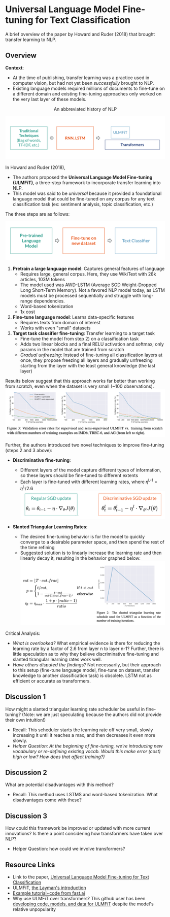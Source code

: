 # Universal Language Model Fine-tuning for Text Classification

A brief overview of the paper by Howard and Ruder (2018) that brought transfer learning to NLP. 

## Overview

**Context**: 

* At the time of publishing, transfer learning was a practice used in computer vision, but had not yet been *successfully* brought to NLP. 
* Existing language models required millions of documents to fine-tune on a different domain and existing fine-tuning approaches only worked on the very last layer of these models.

<p align="center">
    An abbreviated history of NLP
</p>

![nlphist](img/nlp_history_2.png)

In Howard and Ruder (2018),

* The authors proposed the **Universal Language Model Fine-tuning (ULMFiT)**, a three-step framework to incorporate transfer learning into NLP. 
* This model was said to be *universal* because it provided a foundational language model that could be fine-tuned on any corpus for any text classification task (ex: sentiment analysis, topic classification, etc.)

The three steps are as follows:

![ulmfitsteps](img/ulmfit_steps.png)

1. **Pretrain a large language model**: Captures general features of language
   - Requires large, general corpus. Here, they use WikiText with 28k articles, 103M tokens
   - The model used was AWD-LSTM (Average SGD Weight-Dropped Long Short-Term Memory). Not a favored NLP model today, as LSTM models must be processed sequentially and struggle with long-range dependencies.
   - Word-based tokenization
   - 1x cost
2. **Fine-tune language model**: Learns data-specific features
   - Requires texts from domain of interest
   - Works with even "small" datasets
3. **Target task classifier fine-tuning**: Transfer learning to a target task
   - Fine-tune the model from step 2) on a classification task
   - Adds two linear blocks and a final RELU activation and softmax; only params in the model that are trained from scratch
   - *Gradual unfreezing*: Instead of fine-tuning all classification layers at once, they propose freezing all layers and gradually unfreezing starting from the layer with the least general knowledge (the last layer)

Results below suggest that this approach works far better than working from scratch, even when the dataset is very small (~100 observations).
![ulmfitres](img/ulmfit_results.png)

Further, the authors introduced two novel techniques to improve fine-tuning (steps 2 and 3 above):
* **Discriminative fine-tuning**: 
    - Different layers of the model capture different types of information, so these layers should be fine-tuned to different extents
    - Each layer is fine-tuned with different learning rates, where 𝜂<sup>L-1</sup> = 𝜂<sup>L</sup>/2.6
![discft](img/disc_ft.png)

* **Slanted Triangular Learning Rates**:
    - The desired fine-tuning behavior is for the model to quickly converge to a desirable parameter space, and then spend the rest of the time refining
    - Suggested solution is to linearly increase the learning rate and then linearly decay it, resulting in the behavior graphed below: 
![slantedlr](img/slanted_lr.png)

Critical Analysis:
* _What is overlooked?_ What empirical evidence is there for reducing the learning rate by a factor of 2.6 from layer n to layer n-1? Further, there is little speculation as to why they believe discriminative fine-tuning and slanted tirangular learning rates work well.
* _Have others disputed the findings?_ Not necessarily, but their approach to this setup (fine-tune language model, fine-tune on dataset, transfer knowledge to another classification task) is obsolete. LSTM not as efficient or accurate as transformers. 

## Discussion 1
How might a slanted triangular learning rate scheduler be useful in fine-tuning? (Note: we are just speculating because the authors did not provide their own intuition!)
* Recall: This scheduler starts the learning rate off very small, slowly increasing it until it reaches a max, and then decreases it even more slowly.
* *Helper Question: At the beginning of fine-tuning, we're introducing new vocabulary or re-defining existing vocab. Would this make error (cost) high or low? How does that affect training?)*

## Discussion 2
What are potential disadvantages with this method?
* Recall: This method uses LSTMS and word-based tokenization. What disadvantages come with these?

## Discussion 3
How could this framework be improved or updated with more current innovations? Is there a point considering how transformers have taken over NLP?
* Helper Question: how could we involve transformers?

## Resource Links

- Link to the paper, [Universal Language Model Fine-tuning for Text Classification](https://arxiv.org/abs/1801.06146)
- ULMFiT, [the Layman's introduction](https://nlp.fast.ai/classification/2018/05/15/introducing-ulmfit.html) 
- [Example tutorial+code from fast.ai](https://docs.fast.ai/tutorial.text.html)
- Why use ULMFiT over transformers? This github user has been [developing code, models, and data for ULMFiT](https://github.com/floleuerer/fastai_ulmfit) despite the model's relative unpopularity
